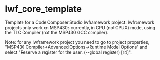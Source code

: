 # lwf_core_template

Template for a Code Composer Studio lwframework project. lwframework projects only work on MSP430s currently, in CPU (not CPUX) mode, using the TI C Compiler (not the MSP430 GCC compiler).

Note: for any lwframework project you need to go to project properties, "MSP430 Compiler->Advanced Options->Runtime Model Options" and select "Reserve a register for the user. (--global register) [r4]".
